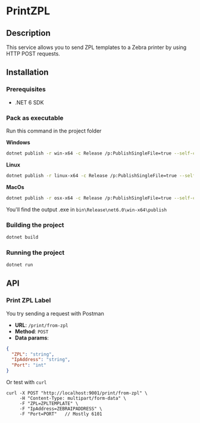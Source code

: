 # PrintZPL

## Description
This service allows you to send ZPL templates to a Zebra printer by using HTTP POST requests.

## Installation
### Prerequisites
- .NET 6 SDK

### Pack as executable

Run this command in the project folder

**Windows**

```bash
dotnet publish -r win-x64 -c Release /p:PublishSingleFile=true --self-contained true
```

**Linux** 

```bash
dotnet publish -r linux-x64 -c Release /p:PublishSingleFile=true --self-contained true
```

**MacOs**

```bash
dotnet publish -r osx-x64 -c Release /p:PublishSingleFile=true --self-contained true
```

You'll find the output .exe in `bin\Release\net6.0\win-x64\publish`

### Building the project

```bash
dotnet build
```

### Running the project
```bash
dotnet run
```

## API
### Print ZPL Label

You try sending a request with Postman

- **URL**: `/print/from-zpl`
- **Method**: `POST`
- **Data params**:
```json
{
  "ZPL": "string",
  "IpAddress": "string",
  "Port": "int"
}
```
Or test with `curl`

```curl
curl -X POST "http://localhost:9001/print/from-zpl" \
     -H "Content-Type: multipart/form-data" \
     -F "ZPL=ZPLTEMPLATE" \
     -F "IpAddress=ZEBRAIPADDRESS" \
     -F "Port=PORT"   // Mostly 6101
```

